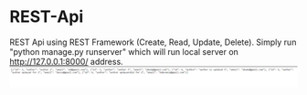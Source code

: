 # REST-Api
REST Api using REST Framework (Create, Read, Update, Delete).
Simply run "python manage.py runserver" which will run local server on http://127.0.0.1:8000/ address.
![](images/Capture.png)

